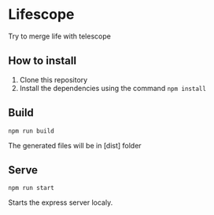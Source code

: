 # Lifescope

<p>

</p>

Try to merge life with telescope

## How to install

1. Clone this repository
2. Install the dependencies using the command `npm install`

## Build

`npm run build`

The generated files will be in [dist] folder

## Serve

`npm run start`

Starts the express server localy.
